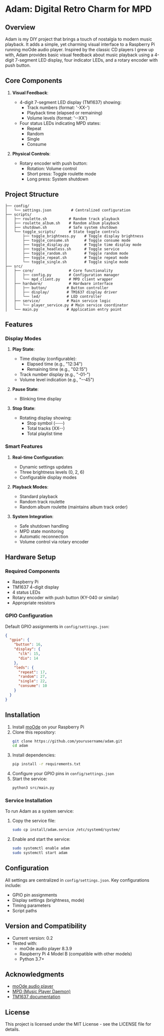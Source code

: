 # Adam: Digital Retro Charm for MPD

## Overview

Adam is my DIY project that brings a touch of nostalgia to modern music playback. It adds a simple, yet charming visual interface to a Raspberry Pi running moOde audio player. Inspired by the classic CD players I grew up with, Adam provides basic visual feedback about music playback using a 4-digit 7-segment LED display, four indicator LEDs, and a rotary encoder with push button.

## Core Components

1. **Visual Feedback**:
   - 4-digit 7-segment LED display (TM1637) showing:
     - Track numbers (format: '-XX-')
     - Playback time (elapsed or remaining)
     - Volume levels (format: '--XX')
   - Four status LEDs indicating MPD states:
     - Repeat
     - Random
     - Single
     - Consume

2. **Physical Controls**:
   - Rotary encoder with push button:
     - Rotation: Volume control
     - Short press: Toggle roulette mode
     - Long press: System shutdown

## Project Structure

```
├── config/
│   └── settings.json         # Centralized configuration
├── scripts/
│   ├── roulette.sh          # Random track playback
│   ├── roulette_album.sh    # Random album playback
│   ├── shutdown.sh          # Safe system shutdown
│   └── toggle_scripts/      # State toggle controls
│       ├── toggle_brightness.py    # Toggle display brightness
│       ├── toggle_consume.sh       # Toggle consume mode
│       ├── toggle_display.py       # Toggle time display mode
│       ├── toggle_headless.sh      # Toggle service
│       ├── toggle_random.sh        # Toggle random mode
│       ├── toggle_repeat.sh        # Toggle repeat mode
│       └── toggle_single.sh        # Toggle single mode
├── src/
│   ├── core/                # Core functionality
│   │   ├── config.py        # Configuration manager
│   │   └── mpd_client.py    # MPD client wrapper
│   ├── hardware/            # Hardware interface
│   │   ├── button/         # Button controller
│   │   ├── display/        # TM1637 display driver
│   │   └── led/            # LED controller
│   ├── service/            # Main service logic
│   │   └── player_service.py # Main service coordinator
│   └── main.py             # Application entry point
```

## Features

### Display Modes

1. **Play State**: 
   - Time display (configurable):
     - Elapsed time (e.g., "12:34")
     - Remaining time (e.g., "02:15")
   - Track number display (e.g., "-01-")
   - Volume level indication (e.g., "--45")

2. **Pause State**:
   - Blinking time display

3. **Stop State**:
   - Rotating display showing:
     - Stop symbol (----)
     - Total tracks (XX--)
     - Total playlist time

### Smart Features

1. **Real-time Configuration**:
   - Dynamic settings updates
   - Three brightness levels (0, 2, 6)
   - Configurable display modes

2. **Playback Modes**:
   - Standard playback
   - Random track roulette
   - Random album roulette (maintains album track order)

3. **System Integration**:
   - Safe shutdown handling
   - MPD state monitoring
   - Automatic reconnection
   - Volume control via rotary encoder

## Hardware Setup

### Required Components
- Raspberry Pi
- TM1637 4-digit display
- 4 status LEDs
- Rotary encoder with push button (KY-040 or similar)
- Appropriate resistors

### GPIO Configuration
Default GPIO assignments in `config/settings.json`:
```json
{
  "gpio": {
    "button": 16,
    "display": {
      "clk": 15,
      "dio": 14
    },
    "leds": {
      "repeat": 17,
      "random": 27,
      "single": 22,
      "consume": 10
    }
  }
}
```

## Installation

1. Install [moOde](https://moodeaudio.org/) on your Raspberry Pi
2. Clone this repository:
   ```bash
   git clone https://github.com/yourusername/adam.git
   cd adam
   ```
3. Install dependencies:
   ```bash
   pip install -r requirements.txt
   ```
4. Configure your GPIO pins in `config/settings.json`
5. Start the service:
   ```bash
   python3 src/main.py
   ```

### Service Installation

To run Adam as a system service:

1. Copy the service file:
   ```bash
   sudo cp install/adam.service /etc/systemd/system/
   ```
2. Enable and start the service:
   ```bash
   sudo systemctl enable adam
   sudo systemctl start adam
   ```

## Configuration

All settings are centralized in `config/settings.json`. Key configurations include:

- GPIO pin assignments
- Display settings (brightness, mode)
- Timing parameters
- Script paths

## Version and Compatibility

- Current version: 0.2
- Tested with:
  - moOde audio player 8.3.9
  - Raspberry Pi 4 Model B (compatible with other models)
  - Python 3.7+

## Acknowledgments

- [moOde audio player](https://moodeaudio.org/)
- [MPD (Music Player Daemon)](https://www.musicpd.org/)
- [TM1637 documentation](https://www.makerguides.com/wp-content/uploads/2019/08/TM1637-Datasheet.pdf)

## License

This project is licensed under the MIT License - see the LICENSE file for details.
